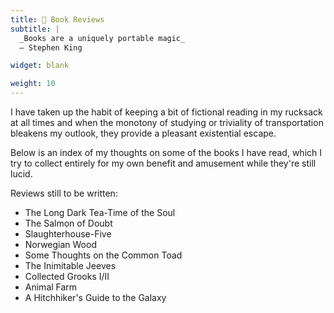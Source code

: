 ```yaml
---
title: 📖 Book Reviews
subtitle: |
  _Books are a uniquely portable magic_
  — Stephen King

widget: blank

weight: 10
---
```


I have taken up the habit of keeping a bit of fictional reading in my rucksack
at all times and when the monotony of studying or triviality of transportation
bleakens my outlook, they provide a pleasant existential escape.

Below is an index of my thoughts on some of the books I have read, which I
try to collect entirely for my own benefit and amusement while they're still
lucid.

Reviews still to be written:
- The Long Dark Tea-Time of the Soul
- The Salmon of Doubt
- Slaughterhouse-Five
- Norwegian Wood
- Some Thoughts on the Common Toad
- The Inimitable Jeeves
- Collected Grooks I/II
- Animal Farm
- A Hitchhiker's Guide to the Galaxy

